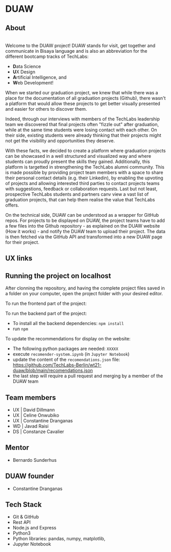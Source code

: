# DUAW

## About
\
Welcome to the DUAW project! DUAW stands for visit, get together and communicate in Bisaya language and is also an abbreviation for the different bootcamp tracks of TechLabs: 

* **D**ata Science
* **U**X Design
* **A**rtificial Intelligence, and 
* **W**eb Development! 

When we started our graduation project, we knew that while there was a place for the documentation of all graduation projects (Github), there wasn't a platform that would allow these projects to get better visually presented and easier for others to discover them.

Indeed, through our interviews with members of the TechLabs leadership team we discovered that final projects often "fizzle out" after graduation, while at the same time students were losing contact with each other. On their side, existing students were already thinking that their projects might not get the visibility and opportunities they deserve.

With these facts, we decided to create a platform where graduation projects can be showcased in a well structured and visualized way and where students can proudly present the skills they gained. Additionally, this platform is targetted in strengthening the TechLabs alumni community. This is made possible by providing project team members with a space to share their personal contact details (e.g. their Linkedin), by enabling the upvoting of projects and allowing interested third parties to contact projects teams with suggestions, feedback or collaboration requests. Last but not least, prospective TechLabs students and partners canv view a vast list of graduation projects, that can help them realise the value that TechLabs offers.

On the technical side, DUAW can be understood as a wrapper for GitHub repos. For projects to be displayed on DUAW, the project teams have to add a few files into the Github repository - as explained on the DUAW website (How it works) - and notify the DUAW team to upload their project. The data is then fetched via the GitHub API and transformed into a new DUAW page for their project.

## UX links

## Running the project on localhost

After clonning the repository, and having the complete project files saved in a folder on your computer, open the project folder with your desired editor.

To run the frontend part of the project:


To run the backend part of the project:
- To install all the backend dependencies: `npm install`
- run `npm`

To update the recommendations for display on the website:
- The following python packages are needed: `XXXXX`
- execute `recomender-system.ipynb` (in `Jupyter Notebook`)
- update the content of the `recomendations.json` file:  https://github.com/TechLabs-Berlin/wt21-duaw/blob/main/recomendations.json
- the last step will require a pull request and merging by a member of the DUAW team

## Team members
- UX | David Dillmann
- UX | Celine Onwubiko
- UX | Constantine Dranganas
- WD | Javad Raisi
- DS | Constanze Cavalier

## Mentor
- Bernardo Sunderhus

## DUAW founder
- Constantine Dranganas

## Tech Stack
- Git & GitHub
- Rest API
- Node.js and Express
- Python3
- Python libraries: pandas, numpy, matplotlib, 
- Jupyter Notebook
